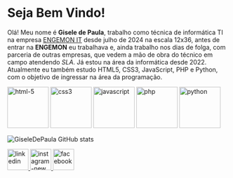 <h1>Seja Bem Vindo!</h1>

<p>Olá! Meu nome é <strong>Gisele de Paula</strong>, trabalho como técnica de informática TI na empresa <a href="https://engemon.com.br/engemon-it-pt/" target="_blank">ENGEMON IT</a> desde julho de 2024 na escala 12x36, antes de entrar na <strong>ENGEMON</strong> eu trabalhava e, ainda trabalho nos dias de folga, com parceria de outras empresas, que vedem a mão de obra do técnico em campo atendendo <i>SLA</i>. Já estou na área da informática desde 2022. Atualmente eu também estudo HTML5, CSS3, JavaScript, PHP e Python, com o objetivo de ingressar na área da programação. </p>

<div>
      <img width="94" height="94" src="https://img.icons8.com/dusk/94/html-5.png" alt="html-5"/>
      <img width="94" height="94" src="https://img.icons8.com/dusk/94/css3.png" alt="css3"/>
      <img width="94" height="94" src="https://img.icons8.com/arcade/94/javascript.png" alt="javascript"/>
      <img width="94" height="94" src="https://img.icons8.com/arcade/94/php.png" alt="php"/>
      <img width="94" height="94" src="https://img.icons8.com/arcade/94/python.png" alt="python"/>
</div>


![GiseleDePaula GitHub stats](https://github-readme-stats.vercel.app/api?username=GiseleDePaula&show_icons=true&theme=radical)

<div>
      <a href="https://www.linkedin.com/in/gisele-de-paula-b0a500269" target="_blank">
           <img width="48" height="48" src="https://img.icons8.com/cute-clipart/48/linkedin.png" alt="linkedin"/>
      </a>
      <a href="https://www.instagram.com/giselle_d_paula" target=" _blank">
           <img width="48" height="48" src="https://img.icons8.com/fluency/48/instagram-new.png" alt="instagram-new"/>
      </a>
      <a href="https://www.facebook.com/share/12Da9BGnwaY/" target="_blank">
           <img width="48" height="48" src="https://img.icons8.com/color/48/facebook.png" alt="facebook"/>
      </a>    
          
</div> 





